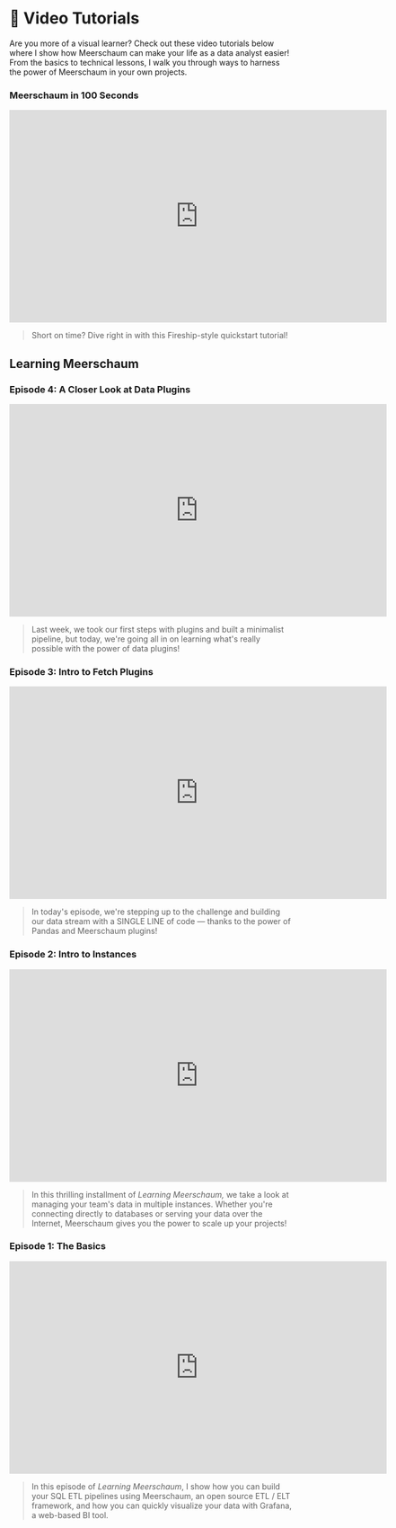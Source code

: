 # 🎥 Video Tutorials

Are you more of a visual learner? Check out these video tutorials below where I show how Meerschaum can make your life as a data analyst easier! From the basics to technical lessons, I walk you through ways to harness the power of Meerschaum in your own projects.

### Meerschaum in 100 Seconds

<div style="text-align: center">
  <iframe width="672" height="378" src="https://www.youtube.com/embed/VFFWe7B33Io" title="YouTube video player" frameborder="0" allow="accelerometer; autoplay; clipboard-write; encrypted-media; gyroscope; picture-in-picture" allowfullscreen></iframe>
</div>

>Short on time? Dive right in with this Fireship-style quickstart tutorial!


## Learning Meerschaum

### Episode 4: A Closer Look at Data Plugins

<div style="text-align: center">
  <iframe width="672" height="378" src="https://www.youtube.com/embed/t9tFD4afSD4" title="YouTube video player" frameborder="0" allow="accelerometer; autoplay; clipboard-write; encrypted-media; gyroscope; picture-in-picture" allowfullscreen></iframe>
</div>

>Last week, we took our first steps with plugins and built a minimalist pipeline, but today, we're going all in on learning what's really possible with the power of data plugins!

### Episode 3: Intro to Fetch Plugins

<div style="text-align: center">
  <iframe width="672" height="378" src="https://www.youtube.com/embed/rHfGOZFDQsU" title="YouTube video player" frameborder="0" allow="accelerometer; autoplay; clipboard-write; encrypted-media; gyroscope; picture-in-picture" allowfullscreen></iframe>
</div>

>In today's episode, we're stepping up to the challenge and building our data stream with a SINGLE LINE of code — thanks to the power of Pandas and Meerschaum plugins!

### Episode 2: Intro to Instances

<div style="text-align: center">
  <iframe width="672" height="378" src="https://www.youtube.com/embed/iOhPn4RjImQ" title="YouTube video player" frameborder="0" allow="accelerometer; autoplay; clipboard-write; encrypted-media; gyroscope; picture-in-picture" allowfullscreen></iframe>
</div>

>In this thrilling installment of *Learning Meerschaum,* we take a look at managing your team's data in multiple instances. Whether you're connecting directly to databases or serving your data over the Internet, Meerschaum gives you the power to scale up your projects!

### Episode 1: The Basics

<div style="text-align: center">
  <iframe width="672" height="378" src="https://www.youtube.com/embed/cS9ZAG4INPk" title="YouTube video player" frameborder="0" allow="accelerometer; autoplay; clipboard-write; encrypted-media; gyroscope; picture-in-picture" allowfullscreen></iframe>
</div>

>In this episode of *Learning Meerschaum*, I show how you can build your SQL ETL pipelines using Meerschaum, an open source ETL / ELT framework, and how you can quickly visualize your data with Grafana, a web-based BI tool.
